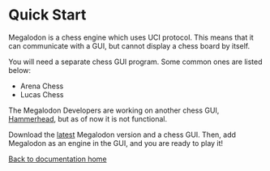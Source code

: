 # Quick Start

Megalodon is a chess engine which uses UCI protocol.
This means that it can communicate with a GUI, but cannot display a chess board by itself.

You will need a separate chess GUI program. Some common ones are listed below:

* Arena Chess
* Lucas Chess

The Megalodon Developers are working on another chess GUI, [Hammerhead][hammerhead], but as of now it is not functional.

Download the [latest][latest] Megalodon version and a chess GUI.
Then, add Megalodon as an engine in the GUI, and you are ready to play it!

[Back to documentation home][home]

[home]: https://megalodon-chess.github.io/megalodon/
[latest]: https://github.com/megalodon-chess/megalodon/releases/latest
[quickstart]: https://megalodon-chess.github.io/megalodon/quick-start
[hammerhead]: https://github.com/megalodon-chess/hammerhead/
